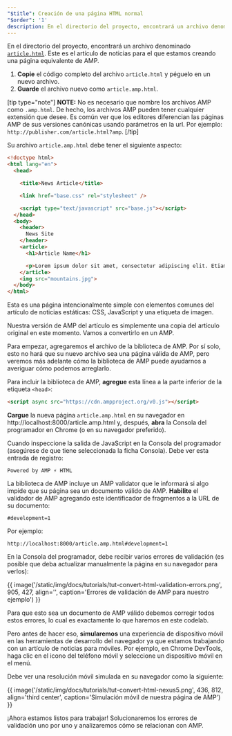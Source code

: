 ```yaml
---
"$title": Creación de una página HTML normal
"$order": '1'
description: En el directorio del proyecto, encontrará un archivo denominado article.html. Este es el artículo de noticias para el que estamos creando en una página equivalente de AMP...
---
```


En el directorio del proyecto, encontrará un archivo denominado [`article.html`](https://github.com/googlecodelabs/accelerated-mobile-pages-foundations/blob/master/article.html). Este es el artículo de noticias para el que estamos creando una página equivalente de AMP.

1. **Copie** el código completo del archivo `article.html` y péguelo en un nuevo archivo.
2. **Guarde** el archivo nuevo como `article.amp.html`.

[tip type="note"] <strong>NOTE:</strong> No es necesario que nombre los archivos AMP como `.amp.html`. De hecho, los archivos AMP pueden tener cualquier extensión que desee. Es común ver que los editores diferencian las páginas AMP de sus versiones canónicas usando parámetros en la url. Por ejemplo: `http://publisher.com/article.html?amp`. [/tip]

Su archivo `article.amp.html` debe tener el siguiente aspecto:

```html
<!doctype html>
<html lang="en">
  <head>

    <title>News Article</title>

    <link href="base.css" rel="stylesheet" />

    <script type="text/javascript" src="base.js"></script>
  </head>
  <body>
    <header>
      News Site
    </header>
    <article>
      <h1>Article Name</h1>

      <p>Lorem ipsum dolor sit amet, consectetur adipiscing elit. Etiam egestas tortor sapien, non tristique ligula accumsan eu.</p>
    </article>
    <img src="mountains.jpg">
  </body>
</html>
```

Esta es una página intencionalmente simple con elementos comunes del artículo de noticias estáticas: CSS, JavaScript y una etiqueta de imagen.

Nuestra versión de AMP del artículo es simplemente una copia del artículo original en este momento. Vamos a convertirlo en un AMP.

Para empezar, agregaremos el archivo de la biblioteca de AMP. Por sí solo, esto no hará que su nuevo archivo sea una página válida de AMP, pero veremos más adelante cómo la biblioteca de AMP puede ayudarnos a averiguar cómo podemos arreglarlo.

Para incluir la biblioteca de AMP, **agregue** esta línea a la parte inferior de la etiqueta `<head>`:

```html
<script async src="https://cdn.ampproject.org/v0.js"></script>
```

<strong>Cargue</strong> la nueva página <code>article.amp.html</code> en su navegador en <a>http://localhost:8000/article.amp.html</a> y, después, <strong>abra</strong> la <a>Consola del programador</a> en Chrome (o en su navegador preferido).

Cuando inspeccione la salida de JavaScript en la Consola del programador (asegúrese de que tiene seleccionada la ficha Consola). Debe ver esta entrada de registro:

```text
Powered by AMP ⚡ HTML
```

La biblioteca de AMP incluye un <a>AMP validator</a> que le informará si algo impide que su página sea un documento válido de AMP.  <strong>Habilite</strong> el validador de AMP agregando este identificador de fragmentos a la URL de su documento:

```text
#development=1
```

Por ejemplo:

```text
http://localhost:8000/article.amp.html#development=1
```

En la Consola del programador, debe recibir varios errores de validación (es posible que deba actualizar manualmente la página en su navegador para verlos):

{{ image('/static/img/docs/tutorials/tut-convert-html-validation-errors.png', 905, 427, align='', caption='Errores de validación de AMP para nuestro ejemplo') }}

Para que esto sea un documento de AMP válido debemos corregir todos estos errores, lo cual es exactamente lo que haremos en este codelab.

Pero antes de hacer eso, <strong>simularemos</strong> una experiencia de dispositivo móvil en las herramientas de desarrollo del navegador ya que estamos trabajando con un artículo de noticias para móviles. Por ejemplo, en Chrome DevTools, haga clic en el icono del teléfono móvil y seleccione un dispositivo móvil en el menú.

Debe ver una resolución móvil simulada en su navegador como la siguiente:

{{ image('/static/img/docs/tutorials/tut-convert-html-nexus5.png', 436, 812, align='third center', caption='Simulación móvil de nuestra página de AMP') }}

¡Ahora estamos listos para trabajar! Solucionaremos los errores de validación uno por uno y analizaremos cómo se relacionan con AMP.
